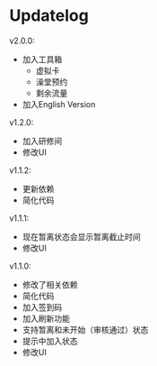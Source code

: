 # Updatelog

v2.0.0:
- 加入工具箱
  - 虚拟卡
  - 澡堂预约
  - 剩余流量
- 加入English Version

v1.2.0:
- 加入研修间
- 修改UI

v1.1.2:
- 更新依赖
- 简化代码

v1.1.1:
- 现在暂离状态会显示暂离截止时间
- 修改UI

v1.1.0:
- 修改了相关依赖
- 简化代码
- 加入签到码
- 加入刷新功能
- 支持暂离和未开始（审核通过）状态
- 提示中加入状态
- 修改UI